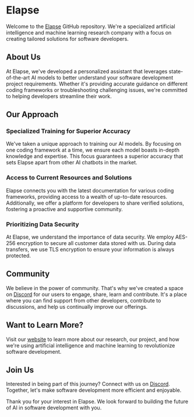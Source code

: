 # Elapse

Welcome to the [Elapse](https://elapse.ai) GitHub repository. We're a specialized artificial intelligence and machine learning research company with a focus on creating tailored solutions for software developers.

## About Us

At Elapse, we've developed a personalized assistant that leverages state-of-the-art AI models to better understand your software development project requirements. Whether it's providing accurate guidance on different coding frameworks or troubleshooting challenging issues, we're committed to helping developers streamline their work.

## Our Approach 

### Specialized Training for Superior Accuracy

We've taken a unique approach to training our AI models. By focusing on one coding framework at a time, we ensure each model boasts in-depth knowledge and expertise. This focus guarantees a superior accuracy that sets Elapse apart from other AI chatbots in the market.

### Access to Current Resources and Solutions 

Elapse connects you with the latest documentation for various coding frameworks, providing access to a wealth of up-to-date resources. Additionally, we offer a platform for developers to share verified solutions, fostering a proactive and supportive community.

### Prioritizing Data Security

At Elapse, we understand the importance of data security. We employ AES-256 encryption to secure all customer data stored with us. During data transfers, we use TLS encryption to ensure your information is always protected.

## Community 

We believe in the power of community. That's why we've created a space on [Discord](https://discord.gg/elapse) for our users to engage, share, learn and contribute. It's a place where you can find support from other developers, contribute to discussions, and help us continually improve our offerings.

## Want to Learn More?

Visit our [website](https://elapse.ai) to learn more about our research, our project, and how we're using artificial intelligence and machine learning to revolutionize software development.

## Join Us 

Interested in being part of this journey? Connect with us on [Discord](https://discord.gg/elapse). Together, let's make software development more efficient and enjoyable.

Thank you for your interest in Elapse. We look forward to building the future of AI in software development with you.
